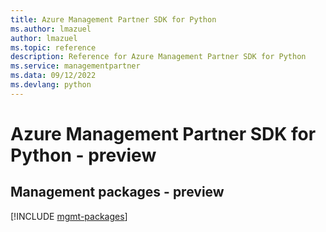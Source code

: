 ```yaml
---
title: Azure Management Partner SDK for Python
ms.author: lmazuel
author: lmazuel
ms.topic: reference
description: Reference for Azure Management Partner SDK for Python
ms.service: managementpartner
ms.data: 09/12/2022
ms.devlang: python
---
```

# Azure Management Partner SDK for Python - preview

## Management packages - preview
[!INCLUDE [mgmt-packages](management-partner-mgmt-index.md)]
